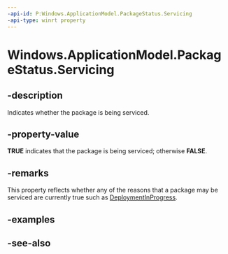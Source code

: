 ```yaml
---
-api-id: P:Windows.ApplicationModel.PackageStatus.Servicing
-api-type: winrt property
---
```


<!-- Property syntax
public bool Servicing { get; }
-->

# Windows.ApplicationModel.PackageStatus.Servicing

## -description
Indicates whether the package is being serviced.

## -property-value
**TRUE** indicates that the package is being serviced; otherwise **FALSE**.

## -remarks
This property reflects whether any of the reasons that a package may be serviced are currently true such as [DeploymentInProgress](packagestatus_deploymentinprogress.md).

## -examples

## -see-also
